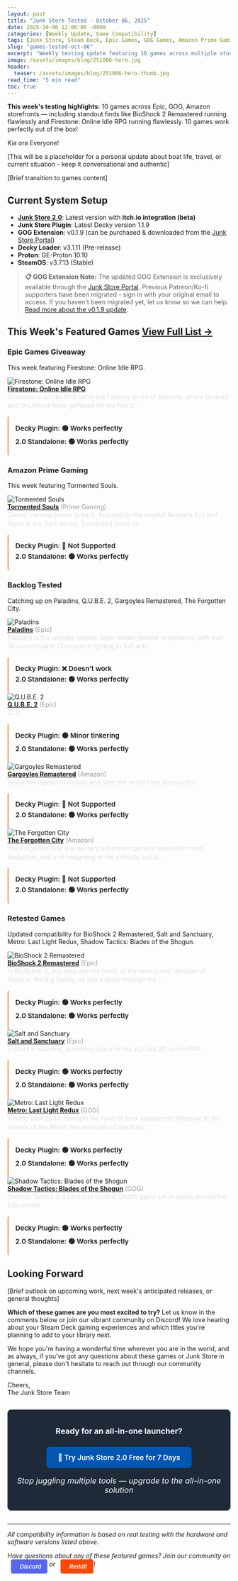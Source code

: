 ```yaml
---
layout: post
title: "Junk Store Tested - October 06, 2025"
date: 2025-10-06 12:00:00 -0000
categories: [Weekly Update, Game Compatibility]
tags: [Junk Store, Steam Deck, Epic Games, GOG Games, Amazon Prime Gaming, Decky Plugin, Game Mode, Non-Steam Games, itch.io Games, Game Compatibility]
slug: "games-tested-oct-06"
excerpt: "Weekly testing update featuring 10 games across multiple storefronts. Testing compatibility with Steam Deck and Junk Store."
image: /assets/images/blog/251006-hero.jpg
header:
  teaser: /assets/images/blog/251006-hero-thumb.jpg
read_time: "5 min read"
toc: true
---
```


**This week's testing highlights:** 10 games across Epic, GOG, Amazon storefronts — including standout finds like BioShock 2 Remastered running flawlessly and Firestone: Online Idle RPG running flawlessly. 10 games work perfectly out of the box!



Kia ora Everyone!

[This will be a placeholder for a personal update about boat life, travel, or current situation - keep it conversational and authentic]

[Brief transition to games content]

## Current System Setup
* **<a href="/buy_now/">Junk Store 2.0</a>**: Latest version with **itch.io integration (beta)**
* **Junk Store Plugin**: Latest Decky version 1.1.9
* **GOG Extension**: v0.1.9 (can be purchased & downloaded from the [Junk Store Portal](https://portal.junkstore.xyz/))
* **Decky Loader**: v3.1.11 (Pre-release)
* **Proton**: GE-Proton 10.10
* **SteamOS**: v3.7.13 (Stable)

> **📋 GOG Extension Note:** The updated GOG Extension is exclusively available through the [Junk Store Portal](https://portal.junkstore.xyz/). Previous Patreon/Ko-fi supporters have been migrated - sign in with your original email to access. If you haven't been migrated yet, let us know so we can help. [Read more about the v0.1.9 update](https://www.junkstore.xyz/blog/gog-extension-v019-update/).

## This Week's Featured Games <a href="/tested-games/" class="inline-games-cta-button">View Full List →</a>

### Epic Games Giveaway

This week featuring Firestone: Online Idle RPG.

<div class="game-entry">
  <img src="https://images.gog.com/b2449c5b44e83b74a6d21e9b1cc7a3eb6da588b1667431a7e0aa5722a3e8695d.jpg?namespace=gamesdb" alt="Firestone: Online Idle RPG" class="game-thumbnail">
  <div class="game-details">
    <strong><a href="#" target="_blank">Firestone: Online Idle RPG</a></strong>
    <div class="game-description">Firestone is an Idle RPG set in the Fantasy world of Alandria, where Undead and Orc forces have gathered for the first t...</div>
    <div class="compatibility-info">
      <div class="compatibility-line">Decky Plugin: 🟢 Works perfectly</div>
        <div class="compatibility-line">2.0 Standalone: 🟢 Works perfectly</div>
    </div>
  </div>
</div>

### Amazon Prime Gaming

This week featuring Tormented Souls.

<div class="game-entry">
  <img src="https://steamcdn-a.akamaihd.net/steam/apps/1367590/capsule_231x87.jpg" alt="Tormented Souls" class="game-thumbnail">
  <div class="game-details">
    <strong><a href="#" target="_blank">Tormented Souls</a></strong> <span style="color: #999;">(Prime Gaming)</span>
    <div class="game-description">Classic survival horror is back.  Inspired by the original Resident Evil and Alone in the Dark series, Tormented Souls m...</div>
    <div class="compatibility-info">
      <div class="compatibility-line">Decky Plugin: 🚫 Not Supported</div>
        <div class="compatibility-line">2.0 Standalone: 🟢 Works perfectly</div>
    </div>
  </div>
</div>

### Backlog Tested

Catching up on Paladins, Q.U.B.E. 2, Gargoyles Remastered, The Forgotten City.

<div class="game-entry">
  <img src="https://images.gog.com/93c26e6c94e833bba81e8ecf17bf0a8de5309dab3d0f91f18b530647b2226f69.jpg?namespace=gamesdb" alt="Paladins" class="game-thumbnail">
  <div class="game-details">
    <strong><a href="https://store.epicgames.com/en-US/p/paladins" target="_blank">Paladins</a></strong> <span style="color: #999;">(Epic)</span>
    <div class="game-description">Paladins is the ultimate fantasy team-based shooter experience, with over 50 customizable Champions fighting in 5v5 acti...</div>
    <div class="compatibility-info">
      <div class="compatibility-line">Decky Plugin: ❌ Doesn't work</div>
        <div class="compatibility-line">2.0 Standalone: 🟢 Works perfectly</div>
    </div>
  </div>
</div>

<div class="game-entry">
  <img src="https://images.gog.com/8d365d5a57e9c3d3c1ff7c1f79a390cae78d9468badd04e73c83b5d5d1c124c0.jpg?namespace=gamesdb" alt="Q.U.B.E. 2" class="game-thumbnail">
  <div class="game-details">
    <strong><a href="https://store.epicgames.com/en-US/p/q-u-b-e-2" target="_blank">Q.U.B.E. 2</a></strong> <span style="color: #999;">(Epic)</span>
    <div class="game-description">Q. U.</div>
    <div class="compatibility-info">
      <div class="compatibility-line">Decky Plugin: 🟡 Minor tinkering</div>
        <div class="compatibility-line">2.0 Standalone: 🟢 Works perfectly</div>
    </div>
  </div>
</div>

<div class="game-entry">
  <img src="https://steamcdn-a.akamaihd.net/steam/apps/1928020/capsule_231x87.jpg" alt="Gargoyles Remastered" class="game-thumbnail">
  <div class="game-details">
    <strong><a href="#" target="_blank">Gargoyles Remastered</a></strong> <span style="color: #999;">(Amazon)</span>
    <div class="game-description">Relive the legend of Goliath and save the world from destruction.</div>
    <div class="compatibility-info">
      <div class="compatibility-line">Decky Plugin: 🚫 Not Supported</div>
        <div class="compatibility-line">2.0 Standalone: 🟢 Works perfectly</div>
    </div>
  </div>
</div>

<div class="game-entry">
  <img src="https://steamcdn-a.akamaihd.net/steam/apps/874260/capsule_231x87.jpg" alt="The Forgotten City" class="game-thumbnail">
  <div class="game-details">
    <strong><a href="#" target="_blank">The Forgotten City</a></strong> <span style="color: #999;">(Amazon)</span>
    <div class="game-description">The Forgotten City is a mystery adventure game of exploration and deduction, and a re-imagining of the critically acclai...</div>
    <div class="compatibility-info">
      <div class="compatibility-line">Decky Plugin: 🚫 Not Supported</div>
        <div class="compatibility-line">2.0 Standalone: 🟢 Works perfectly</div>
    </div>
  </div>
</div>

### Retested Games

Updated compatibility for BioShock 2 Remastered, Salt and Sanctuary, Metro: Last Light Redux, Shadow Tactics: Blades of the Shogun.

<div class="game-entry">
  <img src="https://steamcdn-a.akamaihd.net/steam/apps/409720/capsule_231x87.jpg" alt="BioShock 2 Remastered" class="game-thumbnail">
  <div class="game-details">
    <strong><a href="https://store.epicgames.com/en-US/p/bioshock-2-remastered" target="_blank">BioShock 2 Remastered</a></strong> <span style="color: #999;">(Epic)</span>
    <div class="game-description">In BioShock 2, you step into the boots of the most iconic denizen of Rapture, the Big Daddy, as you explore through the ...</div>
    <div class="compatibility-info">
      <div class="compatibility-line">Decky Plugin: 🟢 Works perfectly</div>
        <div class="compatibility-line">2.0 Standalone: 🟢 Works perfectly</div>
    </div>
  </div>
</div>

<div class="game-entry">
  <img src="https://images.gog.com/0e02b1eda5c0b787bc6ccc86298b79309b14faf236e35e0f89b4a50c0b240552.jpg?namespace=gamesdb" alt="Salt and Sanctuary" class="game-thumbnail">
  <div class="game-details">
    <strong><a href="https://store.epicgames.com/en-US/p/salt-and-sanctuary" target="_blank">Salt and Sanctuary</a></strong> <span style="color: #999;">(Epic)</span>
    <div class="game-description">Explore a haunting, punishing island in this stylized 2D action RPG.</div>
    <div class="compatibility-info">
      <div class="compatibility-line">Decky Plugin: 🟢 Works perfectly</div>
        <div class="compatibility-line">2.0 Standalone: 🟢 Works perfectly</div>
    </div>
  </div>
</div>

<div class="game-entry">
  <img src="https://steamcdn-a.akamaihd.net/steam/apps/287390/capsule_231x87.jpg" alt="Metro: Last Light Redux" class="game-thumbnail">
  <div class="game-details">
    <strong><a href="https://www.gog.com/en/game/metro_last_light_redux" target="_blank">Metro: Last Light Redux</a></strong> <span style="color: #999;">(GOG)</span>
    <div class="game-description">It is the year 2034.  Beneath the ruins of post-apocalyptic Moscow, in the tunnels of the Metro, the remnants of mankind...</div>
    <div class="compatibility-info">
      <div class="compatibility-line">Decky Plugin: 🟢 Works perfectly</div>
        <div class="compatibility-line">2.0 Standalone: 🟢 Works perfectly</div>
    </div>
  </div>
</div>

<div class="game-entry">
  <img src="https://images.gog.com/9fdc43f379fa9725b9aa8eb48001a549b0fa4aa6329269fd3706a6438ad4f183.jpg?namespace=gamesdb" alt="Shadow Tactics: Blades of the Shogun" class="game-thumbnail">
  <div class="game-details">
    <strong><a href="https://www.gog.com/en/game/shadow_tactics_blades_of_the_shogun" target="_blank">Shadow Tactics: Blades of the Shogun</a></strong> <span style="color: #999;">(GOG)</span>
    <div class="game-description">Shadow Tactics is a hardcore tactical stealth game set in Japan around the Edo period.</div>
    <div class="compatibility-info">
      <div class="compatibility-line">Decky Plugin: 🟢 Works perfectly</div>
        <div class="compatibility-line">2.0 Standalone: 🟢 Works perfectly</div>
    </div>
  </div>
</div>



## Looking Forward

[Brief outlook on upcoming work, next week's anticipated releases, or general thoughts]

**Which of these games are you most excited to try?** Let us know in the comments below or join our vibrant community on Discord! We love hearing about your Steam Deck gaming experiences and which titles you're planning to add to your library next.

We hope you're having a wonderful time wherever you are in the world, and as always, if you've got any questions about these games or Junk Store in general, please don't hesitate to reach out through our community channels.

Cheers,  
The Junk Store Team

<div class="inline-blog-cta">
  <p><strong>Ready for an all-in-one launcher?</strong></p>
  <a href="/buy_now/" class="inline-blog-cta-button">
    🚀 Try Junk Store 2.0 Free for 7 Days
  </a>
  <p class="inline-cta-subtext">Stop juggling multiple tools — upgrade to the all-in-one solution</p>
</div>

---

*All compatibility information is based on real testing with the hardware and software versions listed above.*

*Have questions about any of these featured games? Join our community on <a href="https://discord.gg/6mRUhR6Teh" target="_blank" rel="noopener" class="community-btn discord-btn"><i class="fab fa-discord" style="margin-right: 6px;"></i>Discord</a> or <a href="https://www.reddit.com/r/JunkStore" target="_blank" rel="noopener" class="community-btn reddit-btn"><i class="fab fa-reddit" style="margin-right: 6px;"></i>Reddit</a>!*

<style>
.community-btn {
  display: inline-flex;
  align-items: center;
  padding: 6px 12px;
  border-radius: 4px;
  text-decoration: none;
  font-weight: 600;
  font-size: 13px;
  transition: all 0.2s ease;
  border: 2px solid transparent;
  margin-left: 8px;
  color: white !important;
}

.discord-btn {
  background: #5865f2;
}

.reddit-btn {
  background: #ff4500;
}

.community-btn:hover {
  transform: translateY(-1px);
  box-shadow: 0 4px 12px rgba(0, 0, 0, 0.3);
  text-decoration: none;
  color: white !important;
  opacity: 0.9;
}

.inline-blog-cta {
  text-align: center;
  background: #1e2a38;
  border-radius: 8px;
  padding: 20px;
  margin: 30px 0;
  border: 1px solid #3a4a5c;
}

.inline-blog-cta p {
  margin-bottom: 15px;
  color: #fff;
  font-size: 1.1rem;
}

.inline-blog-cta-button {
  display: inline-block;
  background: #0056b3;
  color: #fff !important;
  padding: 12px 24px;
  border-radius: 8px;
  text-decoration: none;
  font-weight: 600;
  font-size: 1rem;
  transition: all 0.3s ease;
  margin: 10px 0;
  border: 2px solid #0056b3;
}

.inline-blog-cta-button:hover,
.inline-blog-cta-button:visited,
.inline-blog-cta-button:visited:hover {
  background: #004494;
  border-color: #004494;
  color: #fff !important;
  transform: translateY(-2px);
  box-shadow: 0 4px 15px rgba(0, 86, 179, 0.4);
  text-decoration: none;
}

.inline-cta-subtext {
  margin-top: 8px;
  color: #cceeff;
  font-size: 0.9rem;
  font-style: italic;
}

.game-entry .compatibility-info {
  background: rgba(255, 255, 255, 0.05);
  border-left: 3px solid #ffa366;
  padding: 12px 15px;
  margin-top: 15px;
  border-radius: 4px;
}

.game-entry .compatibility-line {
  font-weight: 600;
  margin: 4px 0;
  font-size: 0.95rem;
}

.game-entry .game-description {
  margin-bottom: 8px;
  line-height: 1.4;
  color: #e0e0e0;
}
</style>